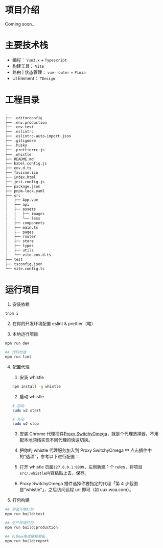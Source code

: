 # 项目介绍
Coming soon...
# 主要技术栈

- 编程： `Vue3.x` + `Typescript`
- 构建工具： `Vite`
- 路由 | 状态管理： `vue-router` + `Pinia`
- UI Element： `TDesign`

# 工程目录

```bash
.
├── .editorconfig
├── .env.production
├── .env.test
├── .eslintrc
├── .eslintrc-auto-import.json
├── .gitignore
├── .husky
├── .prettierrc.js
├── .whistle
├── README.md
├── babel.config.js
├── env.d.ts
├── favicon.ico
├── index.html
├── jest.config.js
├── package.json
├── pnpm-lock.yaml
├── src
│   ├── App.vue
│   ├── api
│   ├── assets
│   │   ├── images
│   │   └── less
│   ├── components
│   ├── main.ts
│   ├── pages
│   ├── router
│   ├── store
│   ├── types
│   ├── utils
│   └── vite-env.d.ts
├── test
├── tsconfig.json
└── vite.config.ts

```

# 运行项目

1. 安装依赖

```r
tnpm i
```

2. 在你的开发环境配置 eslint & prettier（略）

3. 本地运行项目

```bash
npm run dev

## 代码检查
npm run lint
```

4. 配置代理

   1. 安装 whistle

   ```bash
   npm install -g whistle
   ```

   2. 启动 whistle

   ```bash
   # 启动
   sudo w2 start

   # 关闭
   sudo w2 stop
   ```

   3. 安装 Chrome 代理插件[Proxy SwitchyOmega](https://chrome.google.com/webstore/detail/proxy-switchyomega/padekgcemlokbadohgkifijomclgjgif)，就是个代理选择器，不用配本地网络实现不同代理的快速切换。

   4. 把你的 whistle 代理服务加入到 Proxy SwitchyOmega 中
      点击插件中的“选项”，参考以下进行配置：

   5. 打开 whistle 页面`127.0.0.1:8899`，左侧新建 1 个 rules，将项目`src/.whistle`内容粘贴上去，保存。

   6. Proxy SwitchyOmega 插件选择你要指定的代理「第 4 步截图是“whistle”」，之后访问远程 url 即可（如 uux.woa.com）。

5. 打包构建

```bash
## 测试环境打包
npm run build:test

## 生产环境打包
npm run build:production

## 打包&&生成依赖看板
npm run build:report
```